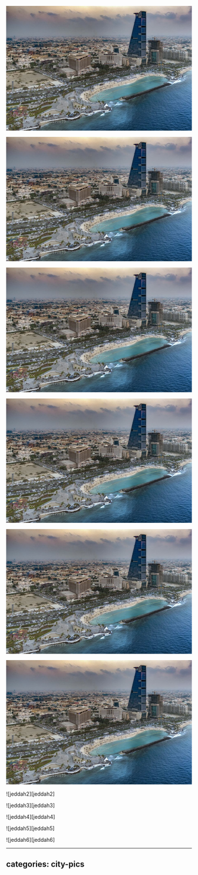 ![jeddah1](https://raw.githubusercontent.com/muneer78/muneer78.github.io/master/images/Jeddah%20City%202.jpeg)

![jeddah1](https://raw.githubusercontent.com/muneer78/muneer78.github.io/master/images/Jeddah%20City%202.jpeg) 

![jeddah1](https://raw.githubusercontent.com/muneer78/muneer78.github.io/master/images/Jeddah%20City%202.jpeg) 

![jeddah1](https://raw.githubusercontent.com/muneer78/muneer78.github.io/master/images/Jeddah%20City%202.jpeg) 

![jeddah1](https://raw.githubusercontent.com/muneer78/muneer78.github.io/master/images/Jeddah%20City%202.jpeg) 

![jeddah1](https://raw.githubusercontent.com/muneer78/muneer78.github.io/master/images/Jeddah%20City%202.jpeg) 







![jeddah2][jeddah2] 

![jeddah3][jeddah3] 

![jeddah4][jeddah4] 

![jeddah5][jeddah5] 

![jeddah6][jeddah6] 

---
categories: city-pics
---

